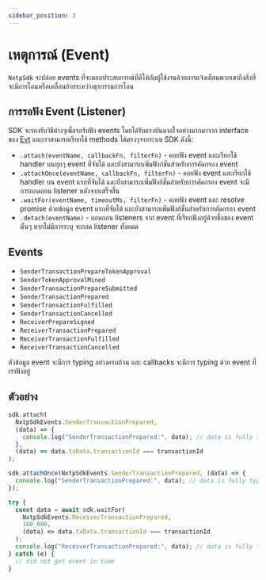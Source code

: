 ```yaml
---
sidebar_position: 3
---
```


# เหตุการณ์ (Event)

`NxtpSdk` จะปล่อย events ที่จะมอบประสบการณ์ที่ดีให้กับผู้ใช้งานด้วยการแจ้งเตือนพวกเขาถึงสิ่งที่จะมีการโอนหรือเคลื่อนย้ายระหว่างธุรกรรมการโอน

## การรอฟัง Event (Listener)

SDK จะรองรับวิธีต่างๆเพื่อรอรับฟัง events โดยได้รับแรงบันดาลใจอย่างมากมาจาก interface ของ [Evt](https://www.evt.land) และเราสามารถเรียกใช้ methods ได้ตรงๆจากระบบ SDK ดังนี้:

- `.attach(eventName, callbackFn, filterFn)` - คอยฟัง event และเรียกใช้ handler บนทุกๆ event ที่จับได้ และยังสามารถเพิ่มฟังก์ชั่นสำหรับการคัดกรอง event
- `.attachOnce(eventName, callbackFn, filterFn)` - คอยฟัง event และเรียกใช้ handler บน event แรกที่จับได้ และยังสามารถเพิ่มฟังก์ชั่นสำหรับการคัดกรอง event จะมีการถอดถอน listener หลังจากเสร็จสิ้น
- `.waitFor(eventName, timeoutMs, filterFn)` - คอยฟัง event และ resolve promise ด้วยข้อมูล event แรกที่จับได้ และยังสามารถเพิ่มฟังก์ชั่นสำหรับการคัดกรอง event
- `.detach(eventName)` - ถอดถอน listeners จาก event ที่เรียกฟังอยู่ด้วยชื่อของ event นั้นๆ หากไม่มีการระบุ จะถอด listener ทั้งหมด

## Events

- `SenderTransactionPrepareTokenApproval`
- `SenderTokenApprovalMined`
- `SenderTransactionPrepareSubmitted`
- `SenderTransactionPrepared`
- `SenderTransactionFulfilled`
- `SenderTransactionCancelled`
- `ReceiverPrepareSigned`
- `ReceiverTransactionPrepared`
- `ReceiverTransactionFulfilled`
- `ReceiverTransactionCancelled`

ตัวข้อมูล event จะมีการ typing อย่างครบถ้วน และ callbacks จะมีการ typing ด้วย event ที่เราฟังอยู่

## ตัวอย่าง

```ts title="การรัน callback บนทุกๆการเรียกใช้สำหรับ transactionId ที่ระบุไว้"
sdk.attach(
  NxtpSdkEvents.SenderTransactionPrepared,
  (data) => {
    console.log("SenderTransactionPrepared:", data); // data is fully typed
  },
  (data) => data.txData.transactionId === transactionId
);
```

```ts title="การรัน callback บนการเรียกใช้เพียงครั้งเดียวสำหรับ transactionId ที่ระบุไว้"
sdk.attachOnce(NxtpSdkEvents.SenderTransactionPrepared, (data) => {
  console.log("SenderTransactionPrepared:", data); // data is fully typed
});
```

```ts title="Wait for a specific event"
try {
  const data = await sdk.waitFor(
    NxtpSdkEvents.ReceiverTransactionPrepared,
    100_000,
    (data) => data.txData.transactionId === transactionId
  );
  console.log("ReceiverTransactionPrepared:", data); // data is fully typed
} catch (e) {
  // did not get event in time
}
```
